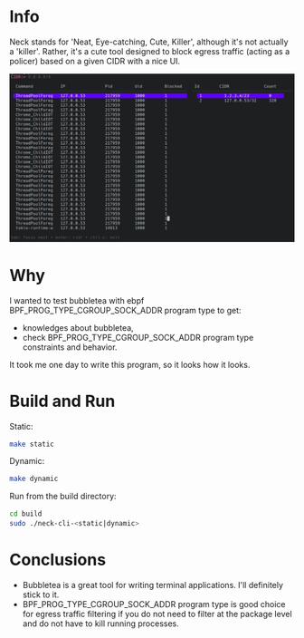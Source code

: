 # Info
Neck stands for 'Neat, Eye-catching, Cute, Killer', although it's 
not actually a 'killer'. Rather, it's a cute tool designed 
to block egress traffic (acting as a policer) based on a given CIDR with a nice UI.

<img width="800" src="./screenshot.png" />

# Why
I wanted to test bubbletea with ebpf BPF_PROG_TYPE_CGROUP_SOCK_ADDR program type to get:
- knowledges about bubbletea,
- check BPF_PROG_TYPE_CGROUP_SOCK_ADDR program type constraints and behavior.

It took me one day to write this program, so it looks how it looks.

# Build and Run
Static:
```bash
make static
```
Dynamic:
```bash
make dynamic
```
Run from the build directory:
```bash
cd build
sudo ./neck-cli-<static|dynamic>
```

# Conclusions
- Bubbletea is a great tool for writing terminal applications. I'll definitely stick to it.
- BPF_PROG_TYPE_CGROUP_SOCK_ADDR program type is good choice for egress traffic filtering if you do not need to filter at the package level and do not have to kill running processes.